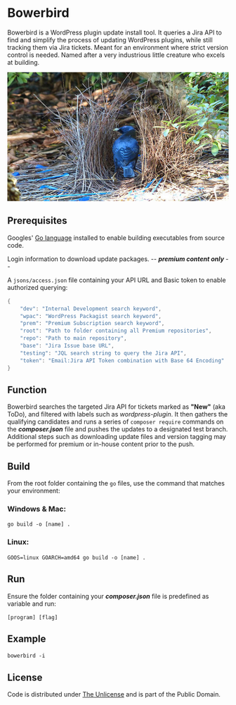# Bowerbird

Bowerbird is a WordPress plugin update install tool. It queries a Jira API to find and simplify the process of updating WordPress plugins, while still tracking them via Jira tickets. Meant for an environment where strict version control is needed. Named after a very industrious little creature who excels at building.

![Bird](bowerbird.webp)

## Prerequisites

Googles' [Go language](https://go.dev) installed to enable building executables from source code.

Login information to download update packages. -- ***premium content only*** --

A `jsons/access.json` file containing your API URL and Basic token to enable authorized querying:

``` go
{
    "dev": "Internal Development search keyword",
    "wpac": "WordPress Packagist search keyword",
    "prem": "Premium Subscription search keyword",
    "root": "Path to folder containing all Premium repositories",
    "repo": "Path to main repository",
    "base": "Jira Issue base URL",
    "testing": "JQL search string to query the Jira API",
    "token": "Email:Jira API Token combination with Base 64 Encoding"
}
```

## Function

Bowerbird searches the targeted Jira API for tickets marked as **"New"** (aka ToDo), and filtered with labels such as *wordpress-plugin*. It then gathers the qualifying candidates and runs a series of `composer require` commands on the ***composer.json*** file and pushes the updates to a designated test branch. Additional steps such as downloading update files and version tagging may be performed for premium or in-house content prior to the push.


## Build

From the root folder containing the `go` files, use the command that matches your environment:

### Windows & Mac:

``` console
go build -o [name] .
```

### Linux:

``` console
GOOS=linux GOARCH=amd64 go build -o [name] .
```

## Run

Ensure the folder containing your ***composer.json*** file is predefined as variable and run:

``` console
[program] [flag]
```

## Example

``` console
bowerbird -i
```

## License

Code is distributed under [The Unlicense](https://github.com/farghul/bowerbird/blob/main/LICENSE.md) and is part of the Public Domain.
